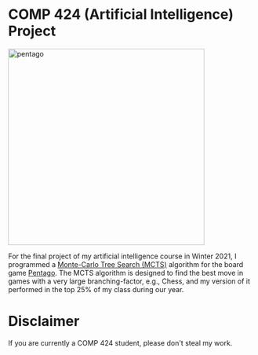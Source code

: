 # COMP 424 (Artificial Intelligence) Project

<img src="https://upload.wikimedia.org/wikipedia/commons/thumb/b/be/Pentago-Game-Winning-Position.jpg/1280px-Pentago-Game-Winning-Position.jpg" alt="pentago" width="400"/>

For the final project of my artificial intelligence course in Winter 2021, I programmed a 
<a target = '_blank' href='https://en.wikipedia.org/wiki/Monte_Carlo_tree_search'> Monte-Carlo Tree Search (MCTS)</a> algorithm for the board game
<a target = '_blank' href='https://en.wikipedia.org/wiki/Pentago'> Pentago</a>. The MCTS algorithm is designed to find the best move in games with a very large branching-factor, e.g., Chess, and my version of it performed in the top 25% of my class during our year.

# Disclaimer
If you are currently a COMP 424 student, please don't steal my work.
